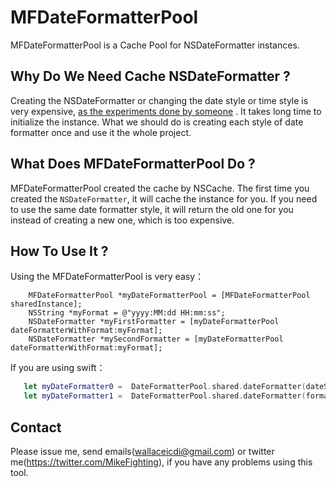# MFDateFormatterPool

MFDateFormatterPool is a Cache Pool for NSDateFormatter instances.

## Why Do We Need Cache NSDateFormatter ?

Creating the NSDateFormatter or changing the date style or time style is very expensive, [as the experiments done by someone](http://www.chibicode.org/?p=41) . It takes long time to initialize the instance. What we should do is creating each style of date formatter once and use it the whole project.

## What Does MFDateFormatterPool Do ?

MFDateFormatterPool created the cache by NSCache. The first time you created the `NSDateFormatter`, it will cache the instance for you. If you need to use the same date formatter style, it will return the old one for you instead of creating a new one, which is too expensive. 

## How To Use It ?

Using the MFDateFormatterPool is very easy：

```objc
    MFDateFormatterPool *myDateFormatterPool = [MFDateFormatterPool sharedInstance];
    NSString *myFormat = @"yyyy:MM:dd HH:mm:ss";
    NSDateFormatter *myFirstFormatter = [myDateFormatterPool dateFormatterWithFormat:myFormat];
    NSDateFormatter *mySecondFormatter = [myDateFormatterPool dateFormatterWithFormat:myFormat];
```   
If you are using swift：

```swift
   let myDateFormatter0 =  DateFormatterPool.shared.dateFormatter(dateStyle: .full, timeStyle: .full)
   let myDateFormatter1 =  DateFormatterPool.shared.dateFormatter(formatter: "yyyy:MM:dd HH:mm:ss")
```   

## Contact

Please issue me, send emails(wallaceicdi@gmail.com) or twitter me(https://twitter.com/MikeFighting), if you have any problems using this tool. 



